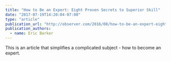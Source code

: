 ```yaml
---
title: "How to Be an Expert: Eight Proven Secrets to Superior Skill"
date: "2017-07-19T14:20:04-07:00"
type: "article"
publication_url: "http://observer.com/2016/08/how-to-be-an-expert-eight-proven-secrets-to-superior-skill/"
publication_authors:
  - name: Eric Barker
---
```

This is an article that simplifies a complicated subject - how to become an expert.
